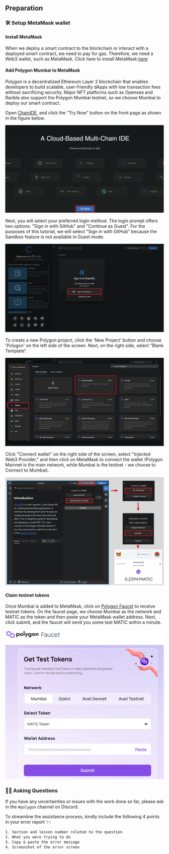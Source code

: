 ## Preparation

### 🛠 Setup MetaMask wallet

#### Install MetaMask

When we deploy a smart contract to the blockchain or interact with a deployed smart contract, we need to pay for gas. Therefore, we need a Web3 wallet, such as MetaMask. Click here to install MetaMask.[here](https://metamask.io/)

#### Add Polygon Mumbai to MetaMask

Polygon is a decentralized Ethereum Layer 2 blockchain that enables developers to build scalable, user-friendly dApps with low transaction fees without sacrificing security. Major NFT platforms such as Opensea and Rarible also support the Polygon Mumbai testnet, so we choose Mumbai to deploy our smart contract.

Open [ChainIDE](https://chainide.com/), and click the "Try Now" button on the front page as shown in the figure below. 

![image-20230816160925822](./../../img/section-0/0_2_1.png)

Next, you will select your preferred login method. The login prompt offers two options: "Sign in with GitHub" and "Continue as Guest". For the purposes of this tutorial, we will select "Sign in with GitHub" because the Sandbox feature is not available in Guest mode.

![image-20230816161111357](./../../img/section-0/0_2_2.png)

To create a new Polygon project, click the 'New Project' button and choose 'Polygon' on the left side of the screen. Next, on the right side, select ”Blank Template“.

![image-20230816161348702](./../../img/section-0/0_2_3.png)


Click "Connect wallet" on the right side of the screen, select "Injected Web3 Provider," and then click on MetaMask to connect the wallet (Polygon Mainnet is the main network, while Mumbai is the testnet - we choose to Connect to Mumbai).  

![image-20230114120433122](./../../img/section-0/0_2_4.png)


#### Claim testnet tokens
Once Mumbai is added to MetaMask, click on [Polygon Faucet](https://faucet.polygon.technology/) to receive testnet tokens. On the faucet page, we choose Mumbai as the network and MATIC as the token and then paste your MetaMask wallet address. Next, click submit, and the faucet will send you some test MATIC within a minute.

![image-2023011412043342](./../../img/section-0/0_2_5.png)

### 🙋‍♂️ Asking Questions

If you have any uncertainties or issues with the work done so far, please ask in the `#polygon` channel on Discord.

To streamline the assistance process, kindly include the following 4 points in your error report ✨:

```
1. Section and lesson number related to the question
2. What you were trying to do
3. Copy & paste the error message
4. Screenshot of the error screen
```